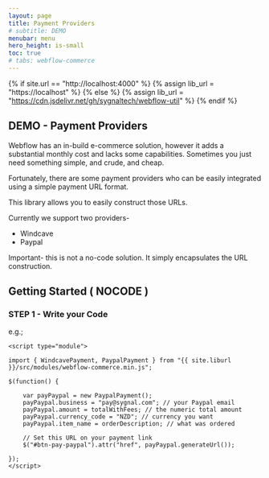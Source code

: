 ```yaml
---
layout: page
title: Payment Providers
# subtitle: DEMO
menubar: menu
hero_height: is-small
toc: true
# tabs: webflow-commerce
---
```


{% if site.url == "http://localhost:4000" %}
{% assign lib_url = "https://localhost" %}
{% else %}
{% assign lib_url = "https://cdn.jsdelivr.net/gh/sygnaltech/webflow-util" %}
{% endif %}


## DEMO - Payment Providers

Webflow has an in-build e-commerce solution, however it adds a substantial monthly cost and lacks some capabilities.
Sometimes you just need something simple, and crude, and cheap.

Fortunately, there are some payment providers who can be easily integrated using a simple payment URL format.

This library allows you to easily construct those URLs.

Currently we support two providers-

- Windcave
- Paypal

Important- this is not a no-code solution.
It simply encapsulates the URL construction. 

## Getting Started ( NOCODE )



### STEP 1 - Write your Code

e.g.;

```
<script type="module">

import { WindcavePayment, PaypalPayment } from "{{ site.liburl }}/src/modules/webflow-commerce.min.js";

$(function() {
  
    var payPaypal = new PaypalPayment();
    payPaypal.business = "pay@sygnal.com"; // your Paypal email
    payPaypal.amount = totalWithFees; // the numeric total amount
    payPaypal.currency_code = "NZD"; // currency you want
    payPaypal.item_name = orderDescription; // what was ordered
    
    // Set this URL on your payment link 
    $("#btn-pay-paypal").attr("href", payPaypal.generateUrl());

});
</script>
```


